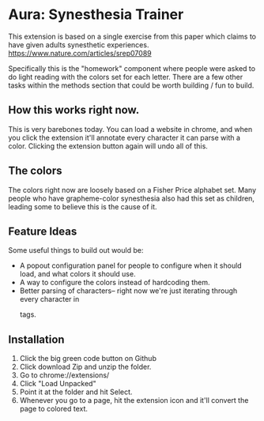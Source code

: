 # Aura: Synesthesia Trainer

This extension is based on a single exercise from this paper which claims to have given adults synesthetic experiences. https://www.nature.com/articles/srep07089

Specifically this is the "homework" component where people were asked to do light reading with the colors set for each letter. There are a few other tasks within the methods section that could be worth building / fun to build.

## How this works right now.

This is very barebones today. You can load a website in chrome, and when you click the extension it'll annotate every character it can parse with a color. Clicking the extension button again will undo all of this.

## The colors

The colors right now are loosely based on a Fisher Price alphabet set. Many people who have grapheme-color synesthesia also had this set as children, leading some to believe this is the cause of it.

## Feature Ideas

Some useful things to build out would be:

- A popout configuration panel for people to configure when it should load, and what colors it should use.
- A way to configure the colors instead of hardcoding them.
- Better parsing of characters– right now we're just iterating through every character in <p> tags.

## Installation
1. Click the big green code button on Github
2. Click download Zip and unzip the folder.
3. Go to chrome://extensions/
4. Click "Load Unpacked"
5. Point it at the folder and hit Select.
6. Whenever you go to a page, hit the extension icon and it'll convert the page to colored text.